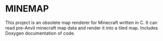 MINEMAP
=======

This project is an obsolete map renderer for Minecraft written in C. It can
read pre-Anvil minecraft map data and render it into a tiled map. Includes
Doxygen documentation of code.
